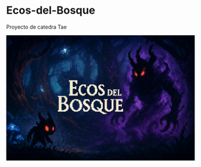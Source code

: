 # Ecos-del-Bosque
Proyecto de catedra Tae


![](https://github.com/JrMontoya490/Ecos-del-Bosque/blob/main/1.png)
